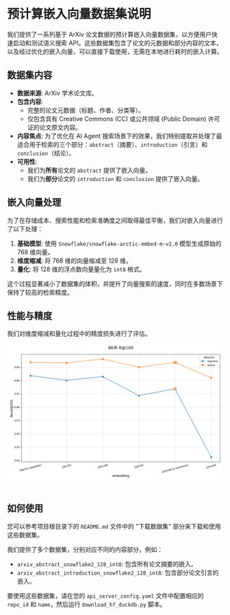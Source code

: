 # 预计算嵌入向量数据集说明

我们提供了一系列基于 ArXiv 论文数据的预计算嵌入向量数据集，以方便用户快速启动和测试语义搜索 API。这些数据集包含了论文的元数据和部分内容的文本，以及经过优化的嵌入向量，可以直接下载使用，无需在本地进行耗时的嵌入计算。

## 数据集内容

- **数据来源**: ArXiv 学术论文库。
- **包含内容**:
    - 完整的论文元数据（标题、作者、分类等）。
    - 仅包含具有 Creative Commons (CC) 或公共领域 (Public Domain) 许可证的论文原文内容。
- **内容焦点**: 为了优化在 AI Agent 搜索场景下的效果，我们特别提取并处理了最适合用于检索的三个部分：`abstract`（摘要）、`introduction`（引言）和 `conclusion`（结论）。
- **可用性**:
    - 我们为**所有**论文的 `abstract` 提供了嵌入向量。
    - 我们为**部分**论文的 `introduction` 和 `conclusion` 提供了嵌入向量。

## 嵌入向量处理

为了在存储成本、搜索性能和检索准确度之间取得最佳平衡，我们对嵌入向量进行了以下处理：

1.  **基础模型**: 使用 `Snowflake/snowflake-arctic-embed-m-v2.0` 模型生成原始的 768 维向量。
2.  **维度缩减**: 将 768 维的向量缩减至 128 维。
3.  **量化**: 将 128 维的浮点数向量量化为 `int8` 格式。

这个过程显著减小了数据集的体积，并提升了向量搜索的速度，同时在多数场景下保持了较高的检索精度。

## 性能与精度

我们对维度缩减和量化过程中的精度损失进行了评估。

![recall comparison](beir_recall_comparison.png)

## 如何使用

您可以参考项目根目录下的 `README.md` 文件中的 "下载数据集" 部分来下载和使用这些数据集。

我们提供了多个数据集，分别对应不同的内容部分，例如：
- `arxiv_abstract_snowflake2_128_int8`: 包含所有论文摘要的嵌入。
- `arxiv_abstract_introduction_snowflake2_128_int8`: 包含部分论文引言的嵌入。

要使用这些数据集，请在您的 `api_server_config.yaml` 文件中配置相应的 `repo_id` 和 `name`，然后运行 `download_hf_duckdb.py` 脚本。
